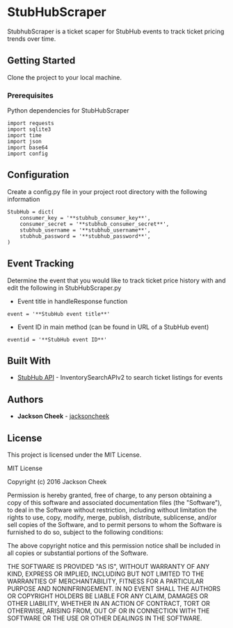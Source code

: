 # StubHubScraper
StubhubScraper is a ticket scaper for StubHub events to track ticket pricing trends over time.

## Getting Started
Clone the project to your local machine. 

### Prerequisites

Python dependencies for StubHubScraper

```
import requests
import sqlite3
import time
import json
import base64
import config
```

## Configuration

Create a config.py file in your project root directory with the following information

```
StubHub = dict(
    consumer_key = '**stubhub_consumer_key**',
    consumer_secret = '**stubhub_consumer_secret**',
    stubhub_username = '**stubhub_username**',
    stubhub_password = '**stubhub_password**',
)
```

## Event Tracking

Determine the event that you would like to track ticket price history with and edit the following in StubHubScraper.py

* Event title in handleResponse function
```
event = '**StubHub event title**'
```

* Event ID in main method (can be found in URL of a StubHub event)
```
eventid = '**StubHub event ID**'
```

## Built With

* [StubHub API](https://developer.stubhub.com/store/) - InventorySearchAPIv2 to search ticket listings for events

## Authors

* **Jackson Cheek** - [jacksoncheek](https://github.com/jacksoncheek)

## License

This project is licensed under the MIT License.

MIT License

Copyright (c) 2016 Jackson Cheek

Permission is hereby granted, free of charge, to any person obtaining a copy
of this software and associated documentation files (the "Software"), to deal
in the Software without restriction, including without limitation the rights
to use, copy, modify, merge, publish, distribute, sublicense, and/or sell
copies of the Software, and to permit persons to whom the Software is
furnished to do so, subject to the following conditions:

The above copyright notice and this permission notice shall be included in all
copies or substantial portions of the Software.

THE SOFTWARE IS PROVIDED "AS IS", WITHOUT WARRANTY OF ANY KIND, EXPRESS OR
IMPLIED, INCLUDING BUT NOT LIMITED TO THE WARRANTIES OF MERCHANTABILITY,
FITNESS FOR A PARTICULAR PURPOSE AND NONINFRINGEMENT. IN NO EVENT SHALL THE
AUTHORS OR COPYRIGHT HOLDERS BE LIABLE FOR ANY CLAIM, DAMAGES OR OTHER
LIABILITY, WHETHER IN AN ACTION OF CONTRACT, TORT OR OTHERWISE, ARISING FROM,
OUT OF OR IN CONNECTION WITH THE SOFTWARE OR THE USE OR OTHER DEALINGS IN THE
SOFTWARE.

